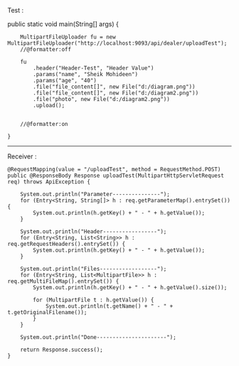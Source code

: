 Test :

   public static void main(String[] args) {

        MultipartFileUploader fu = new MultipartFileUploader("http://localhost:9093/api/dealer/uploadTest");
        //@formatter:off
        
        fu
            .header("Header-Test", "Header Value")
            .params("name", "Sheik Mohideen")
            .params("age", "40")
            .file("file_content[]", new File("d:/diagram.png"))
            .file("file_content[]", new File("d:/diagram2.png"))
            .file("photo", new File("d:/diagram2.png"))
            .upload();
            
            
        //@formatter:on

    }
    
    
-----------------------------------

Receiver : 

    @RequestMapping(value = "/uploadTest", method = RequestMethod.POST)
    public @ResponseBody Response uploadTest(MultipartHttpServletRequest req) throws ApiException {

        System.out.println("Parameter---------------");
        for (Entry<String, String[]> h : req.getParameterMap().entrySet()) {
            System.out.println(h.getKey() + " - " + h.getValue());
        }

        System.out.println("Header-----------------");
        for (Entry<String, List<String>> h : req.getRequestHeaders().entrySet()) {
            System.out.println(h.getKey() + " - " + h.getValue());
        }

        System.out.println("Files------------------");
        for (Entry<String, List<MultipartFile>> h : req.getMultiFileMap().entrySet()) {
            System.out.println(h.getKey() + " - " + h.getValue().size());

            for (MultipartFile t : h.getValue()) {
                System.out.println(t.getName() + " - " + t.getOriginalFilename());
            }
        }

        System.out.println("Done----------------------");
        
        return Response.success();
    }
